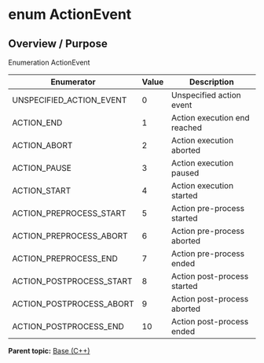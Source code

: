# enum ActionEvent

## Overview / Purpose

Enumeration ActionEvent

|Enumerator|Value|Description|
|----------|-----|-----------|
|UNSPECIFIED\_ACTION\_EVENT|0|Unspecified action event|
|ACTION\_END|1|Action execution end reached|
|ACTION\_ABORT|2|Action execution aborted|
|ACTION\_PAUSE|3|Action execution paused|
|ACTION\_START|4|Action execution started|
|ACTION\_PREPROCESS\_START|5|Action pre-process started|
|ACTION\_PREPROCESS\_ABORT|6|Action pre-process aborted|
|ACTION\_PREPROCESS\_END|7|Action pre-process ended|
|ACTION\_POSTPROCESS\_START|8|Action post-process started|
|ACTION\_POSTPROCESS\_ABORT|9|Action post-process aborted|
|ACTION\_POSTPROCESS\_END|10|Action post-process ended|

**Parent topic:** [Base \(C++\)](../../summary_pages/Base.md)


